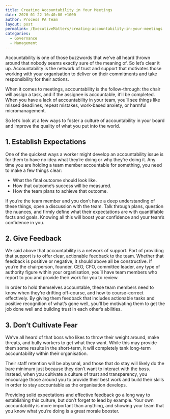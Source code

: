 ```yaml
---
title: Creating Accountability in Your Meetings
date: 2020-01-22 10:40:00 +1000
author: Process PA Team
layout: post
permalink: /ExecutiveMatters/creating-accountability-in-your-meetings
categories:
  - Governance
  - Management
---
```


Accountability is one of those buzzwords that we’ve all heard thrown around that nobody seems exactly sure of the meaning of. So let’s clear it up. Accountability is the network of trust and support that motivates those working with your organisation to deliver on their commitments and take responsibility for their actions.

When it comes to meetings, accountability is the follow-through: the chair will assign a task, and if the assignee is accountable, it’ll be completed. When you have a lack of accountability in your team, you’ll see things like missed deadlines, repeat mistakes, work-based anxiety, or harmful micromanagement.

So let’s look at a few ways to foster a culture of accountability in your board and improve the quality of what you put into the world.

## **1\. Establish Expectations**

One of the quickest ways a worker might develop an accountability issue is for them to have no idea what they’re doing or why they’re doing it. Any time you are holding a team member accountable for something, you need to make a few things clear:

* What the final outcome should look like.
* How that outcome’s success will be measured.
* How the team plans to achieve that outcome.

If you’re the team member and you don’t have a deep understanding of these things, open a discussion with the team. Talk through plans, question the nuances, and firmly define what their expectations are with quantifiable facts and goals. Knowing all this will boost your confidence and your team’s confidence in you.

## **2\. Give Feedback**

We said above that accountability is a network of support. Part of providing that support is to offer clear, actionable feedback to the team. Whether that feedback is positive or negative, it should above all be constructive. If you’re the chairperson, founder, CEO, CFO, committee leader, any type of authority figure within your organisation, you’ll have team members who report to you and provide their work for you to review.

In order to hold themselves accountable, these team members need to know when they’re drifting off-course, and how to course-correct effectively. By giving them feedback that includes actionable tasks and positive recognition of what’s gone well, you’ll be motivating them to get the job done well and building trust in each other’s abilities.

## **3\. Don’t Cultivate Fear**

We’ve all heard of that boss who likes to throw their weight around, make threats, and bully workers to get what they want. While this may provide them some results in the short-term, it will completely tank long-term accountability within their organisation.

Their staff retention will be abysmal, and those that do stay will likely do the bare minimum just because they don’t want to interact with the boss. Instead, when you cultivate a culture of trust and transparency, you encourage those around you to provide their best work and build their skills in order to stay accountable as the organisation develops.

Providing solid expectations and effective feedback go a long way to establishing this culture, but don’t forget to lead by example. Your own accountability is more important than anything, and showing your team that you know what you’re doing is a great morale booster.